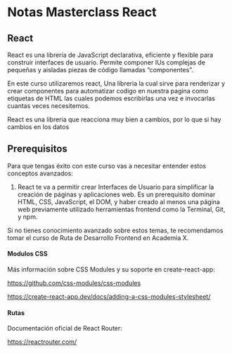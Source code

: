 # Notas Masterclass React

## React

React es una librería de JavaScript declarativa, eficiente y flexible para construir interfaces de usuario. Permite componer IUs complejas de pequeñas y aisladas piezas de código llamadas “componentes”.

En este curso utilizaremos react, Una libreria la cual sirve para renderizar y crear componentes para automatizar codigo en nuestra pagina como etiquetas de HTML las cuales podemos escribirlas una vez e invocarlas cuantas veces necesitemos.

React es una libreria que reacciona muy bien a cambios, por lo que si hay cambios en los datos

## Prerequisitos

Para que tengas éxito con este curso vas a necesitar entender estos conceptos avanzados:

1. React te va a permitir crear Interfaces de Usuario para simplificar la creación de páginas y aplicaciones web. Es un prerequisito dominar HTML, CSS, JavaScript, el DOM, y haber creado al menos una página web previamente utilizado herramientas frontend como la Terminal, Git, y npm.

Si no tienes conocimiento avanzado sobre estos temas, te recomendamos tomar el curso de Ruta de Desarrollo Frontend en Academia X.

#### Modulos CSS

Más información sobre CSS Modules y su soporte en create-react-app:

https://github.com/css-modules/css-modules

https://create-react-app.dev/docs/adding-a-css-modules-stylesheet/

#### Rutas

Documentación oficial de React Router:

https://reactrouter.com/